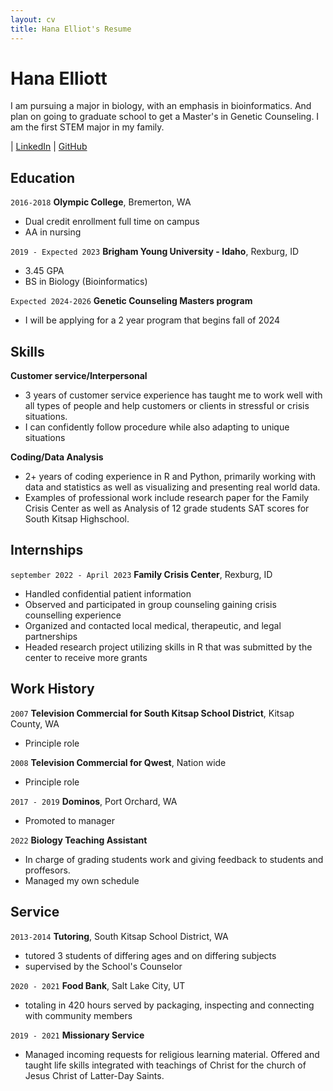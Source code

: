 ```yaml
---
layout: cv
title: Hana Elliot's Resume
---
```


# Hana Elliott

I am pursuing a major in biology, with an emphasis in bioinformatics. And plan on going to graduate school to get a Master's in Genetic Counseling. I am the first STEM major in my family.

<div id="webaddress">
| <a href="https://www.linkedin.com/in/ana-marks-180775222/">LinkedIn</a>
| <a href="https://github.com/aim-0625?tab=repositories">GitHub</a>
</div>

<!-- https://www.monique.tech/the-art-of-markdown -->

## Education

`2016-2018`
__Olympic College__, Bremerton, WA

- Dual credit enrollment full time on campus
- AA in nursing

`2019 - Expected 2023`
__Brigham Young University - Idaho__, Rexburg, ID

- 3.45 GPA
- BS in Biology (Bioinformatics)

`Expected 2024-2026`
__Genetic Counseling Masters program__

- I will be applying for a 2 year program that begins fall of 2024

## Skills

__Customer service/Interpersonal__

- 3 years of customer service experience has taught me to work well with all types of people and help customers or clients in stressful or crisis situations.
- I can confidently follow procedure while also adapting to unique situations

__Coding/Data Analysis__

- 2+ years of coding experience in R and Python, primarily working with data and statistics as well as visualizing and presenting real world data.
- Examples of professional work include research paper for the Family Crisis Center as well as Analysis of 12 grade students SAT scores for South Kitsap Highschool.

## Internships

`september 2022 - April 2023`
__Family Crisis Center__, Rexburg, ID

- Handled confidential patient information
- Observed and participated in group counseling gaining crisis counselling experience
- Organized and contacted local medical, therapeutic, and legal partnerships
- Headed research project utilizing skills in R that was submitted by the center to receive more grants

## Work History

`2007` __Television Commercial for South Kitsap School District__, Kitsap County, WA

- Principle role

`2008` __Television Commercial for Qwest__, Nation wide

- Principle role

`2017 - 2019` __Dominos__, Port Orchard, WA

- Promoted to manager

`2022` __Biology Teaching Assistant__

- In charge of grading students work and giving feedback to students and proffesors.
- Managed my own schedule

## Service

`2013-2014` __Tutoring__, South Kitsap School District, WA

- tutored 3 students of differing ages and on differing subjects
- supervised by the School's Counselor

`2020 - 2021` __Food Bank__, Salt Lake City, UT

- totaling in 420 hours served by packaging, inspecting and connecting with community members

`2019 - 2021` __Missionary Service__

- Managed incoming requests for religious learning material. Offered and taught life skills integrated with teachings of Christ for the church of Jesus Christ of Latter-Day Saints.

<!-- ### Footer

Last updated: December 2022 -->
